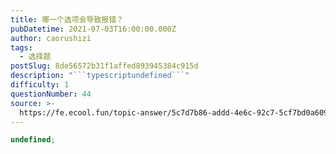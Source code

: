 ```yaml
---
title: 哪一个选项会导致报错？
pubDatetime: 2021-07-03T16:00:00.000Z
author: caorushizi
tags:
  - 选择题
postSlug: 8de56572b31f1affed893945384c915d
description: "```typescriptundefined```"
difficulty: 1
questionNumber: 44
source: >-
  https://fe.ecool.fun/topic-answer/5c7d7b86-addd-4e6c-92c7-5cf7bd0a6092?orderBy=updateTime&order=desc&tagId=32
---
```


```typescript
undefined;
```
